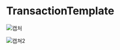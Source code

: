 # TransactionTemplate


![캡처](https://user-images.githubusercontent.com/92428740/159941955-4fa90762-8643-4472-8bff-8c8df42ddd22.PNG)

![캡쳐2](https://user-images.githubusercontent.com/92428740/159941971-378defda-20fb-4133-b956-e13e026408b5.PNG)

